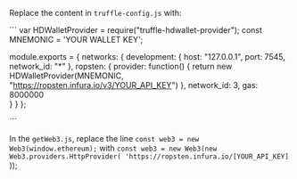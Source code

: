 Replace the content in `truffle-config.js` with:


´´´
var HDWalletProvider = require("truffle-hdwallet-provider");
const MNEMONIC = 'YOUR WALLET KEY';

module.exports = {
  networks: {
    development: {
      host: "127.0.0.1",
      port: 7545,
      network_id: "*"
    },
    ropsten: {
      provider: function() {
        return new HDWalletProvider(MNEMONIC, "https://ropsten.infura.io/v3/YOUR_API_KEY")
      },
      network_id: 3,
      gas: 8000000     
    }
  }
};

´´´

In the `getWeb3.js`, replace the line `const web3 = new Web3(window.ethereum);` with `const web3 = new Web3(new Web3.providers.HttpProvider(
    'https://ropsten.infura.io/[YOUR_API_KEY]`
));
